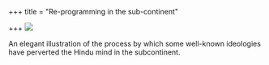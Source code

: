 +++
title = "Re-programming in the sub-continent"

+++
[![](https://lh5.googleusercontent.com/-2TsWiCk6IxU/TwvtX99OY8I/AAAAAAAACVE/4xqbMnChMZw/s400/reprog.jpg)](https://picasaweb.google.com/lh/photo/rpQrOANL0PhYUhSwDkQ09dMTjNZETYmyPJy0liipFm0?feat=embedwebsite)

An elegant illustration of the process by which some well-known
ideologies have perverted the Hindu mind in the subcontinent.
